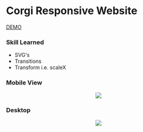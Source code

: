 # Corgi Responsive Website

[DEMO](https://eliq1986.github.io/TREEHOUSE-8/)

### Skill Learned 
- SVG's
- Transitions
- Transform i.e. scaleX

### Mobile View
<p align="center">
<img src="https://user-images.githubusercontent.com/6277603/43719239-0d2cb7ee-9942-11e8-830a-5cadacad5361.png"
</p>
  
### Desktop
  <p align="center">
<img src="https://user-images.githubusercontent.com/6277603/43719244-0f227fc0-9942-11e8-905e-58ab0bf8b8e8.png">
</p>

